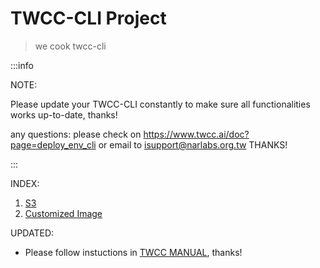 # TWCC-CLI Project

> we cook twcc-cli


:::info

NOTE:

Please update your TWCC-CLI constantly to make sure all functionalities works up-to-date, thanks! 

any questions: please check on https://www.twcc.ai/doc?page=deploy_env_cli or email to isupport@narlabs.org.tw THANKS!

:::

INDEX: 
1. [S3](doc/S3_tutorial.md)
1. [Customized Image](doc/Customed_Img_Tutorial.md)


UPDATED:
- Please follow instuctions in [TWCC MANUAL](https://www.twcc.ai/doc?page=deploy_env_cli), thanks!
